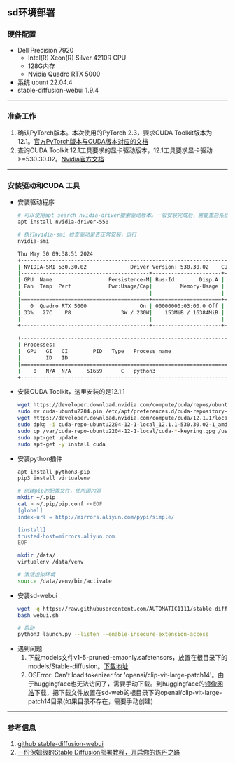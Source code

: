 ## sd环境部署
### 硬件配置
- Dell Precision 7920
  - Intel(R) Xeon(R) Silver 4210R CPU
  - 128G内存
  - Nvidia Quadro RTX 5000
- 系统 ubunt 22.04.4
- stable-diffusion-webui 1.9.4
---
### 准备工作
1. 确认PyTorch版本。本次使用的PyTorch 2.3，要求CUDA Toolkit版本为12.1。[官方PyTorch版本与CUDA版本对应的文档](https://pytorch.org/get-started/locally/)
2. 查询CUDA Toolkit 12.1工具要求的显卡驱动版本，12.1工具要求显卡驱动>=530.30.02。[Nvidia官方文档](https://docs.nvidia.com/cuda/cuda-toolkit-release-notes/index.html)
---
### 安装驱动和CUDA 工具
- 安装驱动程序
  ```bash
  # 可以使用apt search nvidia-driver搜索驱动版本。一般安装完成后，需要重启系统
  apt install nvidia-driver-550

  # 执行nvidia-smi 检查驱动是否正常安装，运行
  nvidia-smi

  Thu May 30 09:38:51 2024
  +---------------------------------------------------------------------------------------+
  | NVIDIA-SMI 530.30.02              Driver Version: 530.30.02    CUDA Version: 12.1     |
  |-----------------------------------------+----------------------+----------------------+
  | GPU  Name                  Persistence-M| Bus-Id        Disp.A | Volatile Uncorr. ECC |
  | Fan  Temp  Perf            Pwr:Usage/Cap|         Memory-Usage | GPU-Util  Compute M. |
  |                                         |                      |               MIG M. |
  |=========================================+======================+======================|
  |   0  Quadro RTX 5000                 On | 00000000:03:00.0 Off |                  Off |
  | 33%   27C    P8                3W / 230W|    153MiB / 16384MiB |      0%      Default |
  |                                         |                      |                  N/A |
  +-----------------------------------------+----------------------+----------------------+

  +---------------------------------------------------------------------------------------+
  | Processes:                                                                            |
  |  GPU   GI   CI        PID   Type   Process name                            GPU Memory |
  |        ID   ID                                                             Usage      |
  |=======================================================================================|
  |    0   N/A  N/A     51659      C   python3                                     150MiB |
  +---------------------------------------------------------------------------------------+
  ```
- 安装CUDA Toolkit，这里安装的是12.1.1
  ```bash
  wget https://developer.download.nvidia.com/compute/cuda/repos/ubuntu2204/x86_64/cuda-ubuntu2204.pin
  sudo mv cuda-ubuntu2204.pin /etc/apt/preferences.d/cuda-repository-pin-600
  wget https://developer.download.nvidia.com/compute/cuda/12.1.1/local_installers/cuda-repo-ubuntu2204-12-1-local_12.1.1-530.30.02-1_amd64.deb
  sudo dpkg -i cuda-repo-ubuntu2204-12-1-local_12.1.1-530.30.02-1_amd64.deb
  sudo cp /var/cuda-repo-ubuntu2204-12-1-local/cuda-*-keyring.gpg /usr/share/keyrings/
  sudo apt-get update
  sudo apt-get -y install cuda
  ```
- 安装python插件
  ```bash
  apt install python3-pip
  pip3 install virtualenv

  # 创建pip的配置文件，使用国内源
  mkdir ~/.pip
  cat > ~/.pip/pip.conf <<EOF
  [global]
  index-url = http://mirrors.aliyun.com/pypi/simple/

  [install]
  trusted-host=mirrors.aliyun.com
  EOF

  mkdir /data/
  virtualenv /data/venv

  # 激活虚拟环境
  source /data/venv/bin/activate
  ```
- 安装sd-webui
  ```bash
  wget -q https://raw.githubusercontent.com/AUTOMATIC1111/stable-diffusion-webui/master/webui.sh
  bash webui.sh

  # 启动
  python3 launch.py --listen --enable-insecure-extension-access
  ```
- 遇到问题
  1. 下载models文件v1-5-pruned-emaonly.safetensors，放置在根目录下的models/Stable-diffusion。[下载地址](https://plus.gitclone.com/models/runwayml/stable-diffusion-v1-5)
  2. OSError: Can't load tokenizer for 'openai/clip-vit-large-patch14'。由于huggingface也无法访问了，需要手动下载。到huggingface的[镜像网站](https://plus.gitclone.com/models/openai/clip-vit-large-patch14#/)下载，把下载文件放置在sd-web的根目录下的openai/clip-vit-large-patch14目录(如果目录不存在，需要手动创建)

---
### 参考信息
1. [github stable-diffusion-webui](https://github.com/AUTOMATIC1111/stable-diffusion-webui)
2. [一份保姆级的Stable Diffusion部署教程，开启你的炼丹之路](https://juejin.cn/post/7252860591315746853)